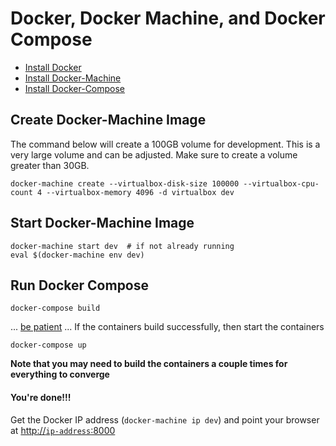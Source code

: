 # Docker, Docker Machine, and Docker Compose

* [Install Docker](https://docs.docker.com/installation/)
* [Install Docker-Machine](https://docs.docker.com/machine/install-machine/)
* [Install Docker-Compose](https://docs.docker.com/compose/install/)

## Create Docker-Machine Image
The command below will create a 100GB volume for development. This is a very large volume and can be adjusted. Make sure to create a volume greater than 30GB.

```
docker-machine create --virtualbox-disk-size 100000 --virtualbox-cpu-count 4 --virtualbox-memory 4096 -d virtualbox dev
```

## Start Docker-Machine Image
```
docker-machine start dev  # if not already running
eval $(docker-machine env dev)
```

## Run Docker Compose 
```
docker-compose build
```
... [be patient](https://www.youtube.com/watch?v=f4hkPn0Un_Q) ... If the containers build successfully, then start the containers

``` 
docker-compose up
```

**Note that you may need to build the containers a couple times for everything to converge**

#### You're done!!! ####
Get the Docker IP address (`docker-machine ip dev`) and point your browser at [http://`ip-address`:8000](http://`ip-address`:8000)

